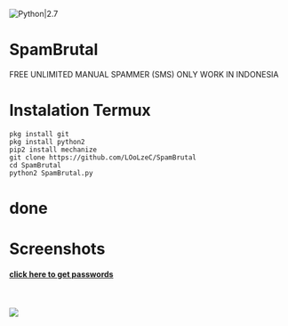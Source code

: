 ![Python|2.7](https://img.shields.io/badge/Python-2.7-brightgreen.svg)
# SpamBrutal
FREE UNLIMITED MANUAL SPAMMER (SMS)
ONLY WORK IN INDONESIA
<br>
# Instalation Termux
```
pkg install git
pkg install python2
pip2 install mechanize
git clone https://github.com/LOoLzeC/SpamBrutal
cd SpamBrutal
python2 SpamBrutal.py
```
# done
# Screenshots
<h4><a href ="https://facebook.com/achmad.luthfi.hadi.3">click here to get passwords</a></h4>
<br><br>
<img src ="https://github.com/LOoLzeC/SpamBrutal/blob/master/Screenshot_2019-02-08-08-00-11.png"/>

